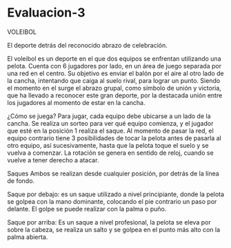 # Evaluacion-3

VOLEIBOL

El deporte detrás del reconocido abrazo de celebración. 

El voleibol es un deporte en el que dos equipos se enfrentan utilizando una pelota. Cuenta con 6 jugadores por lado, en un área de juego separada por una red en el centro. Su objetivo es enviar el balón por el aire al otro lado de la cancha, intentando que caiga al suelo rival, para lograr un punto. Siendo el momento en el surge el abrazo grupal, como símbolo de unión y victoria, que ha llevado a reconocer este gran deporte, por la destacada unión entre los jugadores al momento de estar en la cancha. 

¿Cómo se juega?
Para jugar, cada equipo debe ubicarse a un lado de la cancha. Se realiza un sorteo para ver qué equipo comienza, y el jugador que esté en la posición 1 realiza el saque. Al momento de pasar la red, el equipo contrario tiene 3 posibilidades de tocar la pelota antes de pasarla al otro equipo, así sucesivamente, hasta que la pelota toque el suelo y se vuelva a comenzar. La rotación se genera en sentido de reloj, cuando se vuelve a tener derecho a atacar. 

Saques
Ambos se realizan desde cualquier posición, por detrás de la línea de fondo. 

Saque por debajo: es un saque utilizado a nivel principiante, donde la pelota se golpea con la mano dominante, colocando el pie contrario un paso por delante. El golpe se puede realizar con la palma o puño.

Saque por arriba: Es un saque a nivel profesional, la pelota se eleva por sobre la cabeza, se realiza un salto y se golpea en el punto más alto con la palma abierta. 
